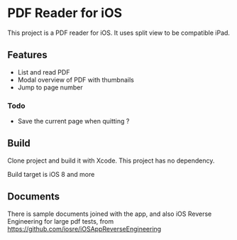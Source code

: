 # PDF Reader for iOS
This project is a PDF reader for iOS.
It uses split view to be compatible iPad.

## Features
* List and read PDF
* Modal overview of PDF with thumbnails
* Jump to page number

### Todo
* Save the current page when quitting ?

## Build
Clone project and build it with Xcode.
This project has no dependency.

Build target is iOS 8 and more

## Documents
There is sample documents joined with the app, and also iOS Reverse Engineering for large pdf tests, from https://github.com/iosre/iOSAppReverseEngineering
